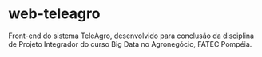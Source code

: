 # web-teleagro
Front-end do sistema TeleAgro, desenvolvido para conclusão da disciplina de Projeto Integrador do curso Big Data no Agronegócio, FATEC Pompéia.
